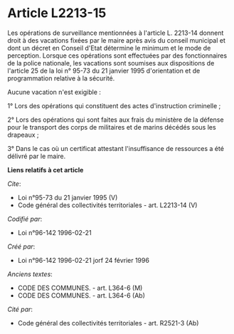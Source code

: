 # Article L2213-15

Les opérations de surveillance mentionnées à l'article L. 2213-14 donnent droit à des vacations fixées par le maire après
avis du conseil municipal et dont un décret en Conseil d'Etat détermine le minimum et le mode de perception. Lorsque ces
opérations sont effectuées par des fonctionnaires de la police nationale, les vacations sont soumises aux dispositions de
l'article 25 de la loi n° 95-73 du 21 janvier 1995 d'orientation et de programmation relative à la sécurité. 

Aucune vacation n'est exigible : 

1° Lors des opérations qui constituent des actes d'instruction criminelle ; 

2° Lors des opérations qui sont faites aux frais du ministère de la défense pour le transport des corps de militaires et de
marins décédés sous les drapeaux ; 

3° Dans le cas où un certificat attestant l'insuffisance de ressources a été délivré par le maire.

**Liens relatifs à cet article**

_Cite_:

  - Loi n°95-73 du 21 janvier 1995 (V)
  - Code général des collectivités territoriales - art. L2213-14 (V)

_Codifié par_:

  - Loi n°96-142 1996-02-21

_Créé par_:

  - Loi n°96-142 1996-02-21 jorf 24 février 1996

_Anciens textes_:

  - CODE DES COMMUNES. - art. L364-6 (M)
  - CODE DES COMMUNES. - art. L364-6 (Ab)

_Cité par_:

  - Code général des collectivités territoriales - art. R2521-3 (Ab)
